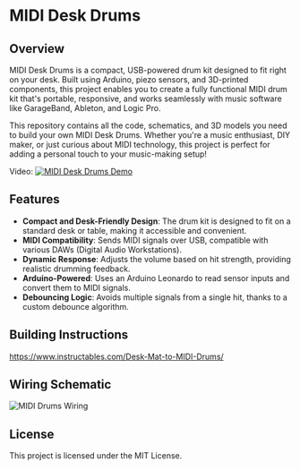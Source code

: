 # MIDI Desk Drums

## Overview
MIDI Desk Drums is a compact, USB-powered drum kit designed to fit right on your desk. Built using Arduino, piezo sensors, and 3D-printed components, this project enables you to create a fully functional MIDI drum kit that's portable, responsive, and works seamlessly with music software like GarageBand, Ableton, and Logic Pro.

This repository contains all the code, schematics, and 3D models you need to build your own MIDI Desk Drums. Whether you're a music enthusiast, DIY maker, or just curious about MIDI technology, this project is perfect for adding a personal touch to your music-making setup!

Video:
[![MIDI Desk Drums Demo](https://img.youtube.com/vi/3wSPyhD2FfM/0.jpg)](https://youtu.be/3wSPyhD2FfM)

## Features
- **Compact and Desk-Friendly Design**: The drum kit is designed to fit on a standard desk or table, making it accessible and convenient.
- **MIDI Compatibility**: Sends MIDI signals over USB, compatible with various DAWs (Digital Audio Workstations).
- **Dynamic Response**: Adjusts the volume based on hit strength, providing realistic drumming feedback.
- **Arduino-Powered**: Uses an Arduino Leonardo to read sensor inputs and convert them to MIDI signals.
- **Debouncing Logic**: Avoids multiple signals from a single hit, thanks to a custom debounce algorithm.

## Building Instructions
https://www.instructables.com/Desk-Mat-to-MIDI-Drums/


## Wiring Schematic
![MIDI Drums Wiring](https://github.com/cybercraftics/desk_drums/blob/main/schematics/MIDI_drums_wiring.png)

## License
This project is licensed under the MIT License.

